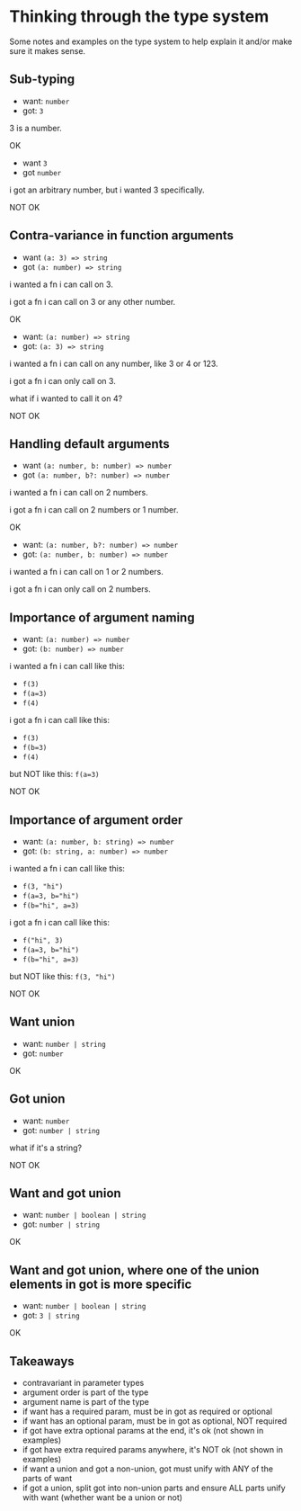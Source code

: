 # Thinking through the type system

Some notes and examples on the type system to help explain it and/or make sure it makes sense.

## Sub-typing

- want: `number`
- got: `3`

3 is a number.

OK

- want `3`
- got `number`

i got an arbitrary number, but i wanted 3 specifically.

NOT OK

## Contra-variance in function arguments

- want `(a: 3) => string`
- got `(a: number) => string`

i wanted a fn i can call on 3.

i got a fn i can call on 3 or any other number.

OK

- want: `(a: number) => string`
- got: `(a: 3) => string`

i wanted a fn i can call on any number, like 3 or 4 or 123.

i got a fn i can only call on 3.

what if i wanted to call it on 4?

NOT OK

## Handling default arguments

- want `(a: number, b: number) => number`
- got `(a: number, b?: number) => number`

i wanted a fn i can call on 2 numbers.

i got a fn i can call on 2 numbers or 1 number.

OK

- want: `(a: number, b?: number) => number`
- got: `(a: number, b: number) => number`

i wanted a fn i can call on 1 or 2 numbers.

i got a fn i can only call on 2 numbers.

## Importance of argument naming

- want: `(a: number) => number`
- got: `(b: number) => number`

i wanted a fn i can call like this:

- `f(3)`
- `f(a=3)`
- `f(4)`

i got a fn i can call like this:

- `f(3)`
- `f(b=3)`
- `f(4)`

but NOT like this: `f(a=3)`

NOT OK

## Importance of argument order

- want: `(a: number, b: string) => number`
- got: `(b: string, a: number) => number`

i wanted a fn i can call like this:

- `f(3, "hi")`
- `f(a=3, b="hi")`
- `f(b="hi", a=3)`

i got a fn i can call like this:

- `f("hi", 3)`
- `f(a=3, b="hi")`
- `f(b="hi", a=3)`

but NOT like this: `f(3, "hi")`

NOT OK

## Want union

- want: `number | string`
- got: `number`

OK

## Got union

- want: `number`
- got: `number | string`

what if it's a string?

NOT OK

## Want and got union

- want: `number | boolean | string`
- got: `number | string`

OK

## Want and got union, where one of the union elements in got is more specific

- want: `number | boolean | string`
- got: `3 | string`

OK

## Takeaways

- contravariant in parameter types
- argument order is part of the type
- argument name is part of the type
- if want has a required param, must be in got as required or optional
- if want has an optional param, must be in got as optional, NOT required
- if got have extra optional params at the end, it's ok (not shown in examples)
- if got have extra required params anywhere, it's NOT ok (not shown in examples)
- if want a union and got a non-union, got must unify with ANY of the parts of want
- if got a union, split got into non-union parts and ensure ALL parts unify with want (whether want be a union or not)
